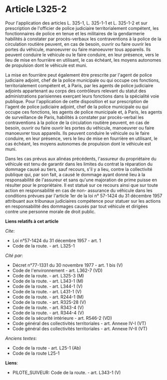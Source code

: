 # Article L325-2

Pour l'application des articles L. 325-1, L. 325-1-1 et L. 325-1-2 et sur prescription de l'officier de police judiciaire
territorialement compétent, les fonctionnaires de police en tenue et les militaires de la gendarmerie habilités à constater
par procès-verbaux les contraventions à la police de la circulation routière peuvent, en cas de besoin, ouvrir ou faire
ouvrir les portes du véhicule, manoeuvrer ou faire manoeuvrer tous appareils. Ils peuvent conduire le véhicule ou le faire
conduire, en leur présence, vers le lieu de mise en fourrière en utilisant, le cas échéant, les moyens autonomes de
propulsion dont le véhicule est muni.

La mise en fourrière peut également être prescrite par l'agent de police judiciaire adjoint, chef de la police municipale ou
qui occupe ces fonctions, territorialement compétent et, à Paris, par les agents de police judiciaire adjoints appartenant au
corps des contrôleurs relevant du statut des administrations parisiennes exerçant leurs fonctions dans la spécialité voie
publique. Pour l'application de cette disposition et sur prescription de l'agent de police judiciaire adjoint, chef de la
police municipale ou qui occupe ces fonctions, les agents de police municipale et, à Paris, les agents de surveillance de
Paris, habilités à constater par procès-verbal les contraventions à la police de la circulation routière peuvent, en cas de
besoin, ouvrir ou faire ouvrir les portes du véhicule, manoeuvrer ou faire manoeuvrer tous appareils. Ils peuvent conduire le
véhicule ou le faire conduire, en leur présence, vers le lieu de mise en fourrière en utilisant, le cas échéant, les moyens
autonomes de propulsion dont le véhicule est muni.

Dans les cas prévus aux alinéas précédents, l'assureur du propriétaire du véhicule est tenu de garantir dans les limites du
contrat la réparation du dommage causé au tiers, sauf recours, s'il y a lieu, contre la collectivité publique qui, par son
fait, a causé le dommage ayant donné lieu à la responsabilité de l'assureur et sans qu'une majoration de prime puisse en
résulter pour le propriétaire. Il est statué sur ce recours ainsi que sur toute action en responsabilité en cas de non-
assurance du véhicule dans les conditions prévues par l'article 1er de la loi n° 57-1424 du 31 décembre 1957 attribuant aux
tribunaux judiciaires compétence pour statuer sur les actions en responsabilité des dommages causés par tout véhicule et
dirigées contre une personne morale de droit public.

**Liens relatifs à cet article**

_Cite_:

  - Loi n°57-1424 du 31 décembre 1957 - art. 1
  - Code de la route. - art. L325-1

_Cité par_:

  - Décret n°77-1331 du 30 novembre 1977 - art. 1 bis (V)
  - Code de l'environnement - art. L362-7 (VD)
  - Code de la route. - art. L325-3 (M)
  - Code de la route. - art. L343-1 (M)
  - Code de la route. - art. L344-1 (V)
  - Code de la route. - art. L431-1 (V)
  - Code de la route. - art. R244-1 (M)
  - Code de la route. - art. R325-28 (V)
  - Code de la route. - art. R343-4 (V)
  - Code de la route. - art. R344-4 (V)
  - Code de la sécurité intérieure - art. R546-2 (VD)
  - Code général des collectivités territoriales - art. Annexe IV-I (VT)
  - Code général des collectivités territoriales - art. Annexe IV-II (VT)

_Anciens textes_:

  - Code de la route - art. L25-1 (Ab)
  - Code de la route L25-1

**Liens**:

  - PILOTE_SUIVEUR: Code de la route. - art. L343-1 (V)
